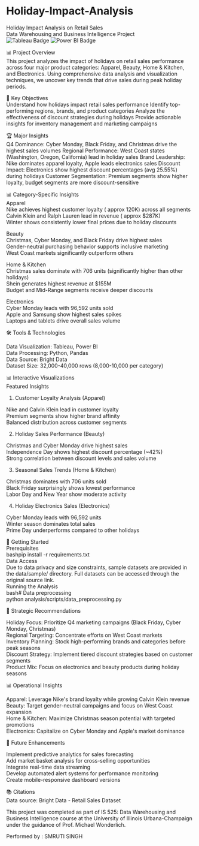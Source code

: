 # Holiday-Impact-Analysis
Holiday Impact Analysis on Retail Sales\
Data Warehousing and Business Intelligence Project\
![Tableau Badge](https://img.shields.io/badge/Tableau-E97627?style=for-the-badge&logo=tableau&logoColor=white)
![Power BI Badge](https://img.shields.io/badge/Power%20BI-F2C811?style=for-the-badge&logo=powerbi&logoColor=black)

📊 Project Overview\
This project analyzes the impact of holidays on retail sales performance across four major product categories: Apparel, Beauty, Home & Kitchen, and Electronics. Using comprehensive data analysis and visualization techniques, we uncover key trends that drive sales during peak holiday periods.

🎯 Key Objectives\
Understand how holidays impact retail sales performance
Identify top-performing regions, brands, and product categories
Analyze the effectiveness of discount strategies during holidays
Provide actionable insights for inventory management and marketing campaigns

🏆 Major Insights\
Q4 Dominance: Cyber Monday, Black Friday, and Christmas drive the highest sales volumes
Regional Performance: West Coast states (Washington, Oregon, California) lead in holiday sales
Brand Leadership: Nike dominates apparel loyalty, Apple leads electronics sales
Discount Impact: Electronics show highest discount percentages (avg 25.55%) during holidays
Customer Segmentation: Premium segments show higher loyalty, budget segments are more discount-sensitive

📊 Category-Specific Insights\
Apparel\
Nike achieves highest customer loyalty ( approx 120K) across all segments\
Calvin Klein and Ralph Lauren lead in revenue ( approx $287K)\
Winter shows consistently lower final prices due to holiday discounts

Beauty\
Christmas, Cyber Monday, and Black Friday drive highest sales\
Gender-neutral purchasing behavior supports inclusive marketing\
West Coast markets significantly outperform others

Home & Kitchen\
Christmas sales dominate with 706 units (significantly higher than other holidays)\
Shein generates highest revenue at $155M\
Budget and Mid-Range segments receive deeper discounts

Electronics\
Cyber Monday leads with 96,592 units sold\
Apple and Samsung show highest sales spikes\
Laptops and tablets drive overall sales volume

🛠️ Tools & Technologies

Data Visualization: Tableau, Power BI\
Data Processing: Python, Pandas\
Data Source: Bright Data\
Dataset Size: 32,000-40,000 rows (8,000-10,000 per category)

📊 Interactive Visualizations\
Featured Insights
1. Customer Loyalty Analysis (Apparel)

Nike and Calvin Klein lead in customer loyalty\
Premium segments show higher brand affinity\
Balanced distribution across customer segments

2. Holiday Sales Performance (Beauty)

Christmas and Cyber Monday drive highest sales\
Independence Day shows highest discount percentage (~42%)\
Strong correlation between discount levels and sales volume

3. Seasonal Sales Trends (Home & Kitchen)

Christmas dominates with 706 units sold\
Black Friday surprisingly shows lowest performance\
Labor Day and New Year show moderate activity

4. Holiday Electronics Sales (Electronics)

Cyber Monday leads with 96,592 units\
Winter season dominates total sales\
Prime Day underperforms compared to other holidays

🚀 Getting Started\
Prerequisites\
bashpip install -r requirements.txt\
Data Access\
Due to data privacy and size constraints, sample datasets are provided in the data/sample/ directory. Full datasets can be accessed through the original source link.\
Running the Analysis\
bash# Data preprocessing\
python analysis/scripts/data_preprocessing.py

🎯 Strategic Recommendations

Holiday Focus: Prioritize Q4 marketing campaigns (Black Friday, Cyber Monday, Christmas)\
Regional Targeting: Concentrate efforts on West Coast markets\
Inventory Planning: Stock high-performing brands and categories before peak seasons\
Discount Strategy: Implement tiered discount strategies based on customer segments\
Product Mix: Focus on electronics and beauty products during holiday seasons

📊 Operational Insights

Apparel: Leverage Nike's brand loyalty while growing Calvin Klein revenue\
Beauty: Target gender-neutral campaigns and focus on West Coast expansion\
Home & Kitchen: Maximize Christmas season potential with targeted promotions\
Electronics: Capitalize on Cyber Monday and Apple's market dominance

🔄 Future Enhancements

 Implement predictive analytics for sales forecasting\
 Add market basket analysis for cross-selling opportunities\
 Integrate real-time data streaming\
 Develop automated alert systems for performance monitoring\
 Create mobile-responsive dashboard versions

📚 Citations\
Data source: Bright Data - Retail Sales Dataset

This project was completed as part of IS 525: Data Warehousing and Business Intelligence course at the University of Illinois Urbana-Champaign under the guidance of Prof. Michael Wonderlich.

Performed by : SMRUTI SINGH
